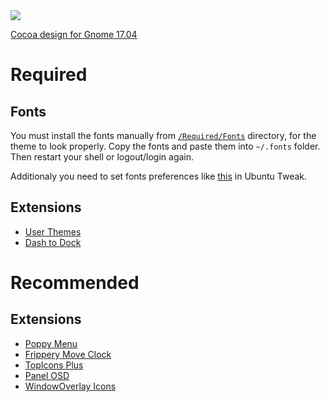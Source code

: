 <img src="https://github.com/sziberov/Poppy-OS-X-Revieve/blob/master/Brand%20Images/Poppy%20OS%20X%20Revieve%20Logo%20%26%20Name.svg" />

[Cocoa design for Gnome 17.04](https://www.gnome-look.org/p/1184644/)
# Required
## Fonts
You must install the fonts manually from [`/Required/Fonts`](https://github.com/sziberov/Poppy-OS-X-Revieve/tree/master/Required/Fonts) directory, for the theme to look properly.
Copy the fonts and paste them into `~/.fonts` folder. Then restart your shell or logout/login again.

Additionaly you need to set fonts preferences like [this](http://storage1.static.itmages.ru/i/17/0905/h_1504614979_4811227_07efa33a1e.png) in Ubuntu Tweak. 
## Extensions
* [User Themes](https://extensions.gnome.org/extension/19/user-themes/)
* [Dash to Dock](https://extensions.gnome.org/extension/307/dash-to-dock/)
# Recommended
## Extensions
* [Poppy Menu](https://extensions.gnome.org/extension/1279/poppy-menu/)
* [Frippery Move Clock](https://extensions.gnome.org/extension/2/move-clock/)
* [TopIcons Plus](https://extensions.gnome.org/extension/1031/topicons/)
* [Panel OSD](https://extensions.gnome.org/extension/708/panel-osd/)
* [WindowOverlay Icons](https://extensions.gnome.org/extension/302/windowoverlay-icons/)
